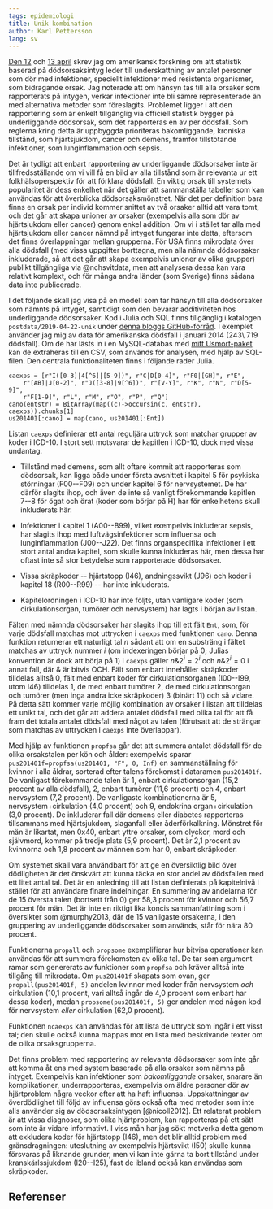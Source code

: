 ```yaml
---
tags: epidemiologi
title: Unik kombination
author: Karl Pettersson
lang: sv
---
```


[Den 12](2019-04-12-motstand.html) och [13
april](2019-04-13-intyg.html) skrev jag om amerikansk forskning om att
statistik baserad på dödsorsaksintyg leder till underskattning av
antalet personer som dör med infektioner, speciellt infektioner med
resistenta organismer, som bidragande orsak. Jag noterade att om
hänsyn tas till alla orsaker som rapporterats på intygen, verkar
infektioner inte bli sämre representerade än med alternativa metoder
som föreslagits. Problemet ligger i att den rapportering som är enkelt
tillgänglig via officiell statistik bygger på underliggande dödsorsak,
som det rapporteras en av per dödsfall. Som reglerna kring detta är
uppbyggda prioriteras bakomliggande, kroniska tillstånd, som
hjärtsjukdom, cancer och demens, framför tillstötande infektioner, som
lunginflammation och sepsis.

Det är tydligt att enbart rapportering av underliggande dödsorsaker
inte är tillfredsställande om vi vill få en bild av alla tillstånd som
är relevanta ur ett folkhälsoperspektiv för att förklara dödsfall. En
viktig orsak till systemets popularitet är dess enkelhet när det
gäller att sammanställa tabeller som kan användas för att överblicka
dödsorsaksmönstret. När det per definition bara finns en orsak per
individ kommer snittet av två orsaker alltid att vara tomt, och det
går att skapa unioner av orsaker (exempelvis alla som dör av
hjärtsjukdom eller cancer) genom enkel addition. Om vi i stället tar
alla med hjärtsjukdom eller cancer nämnd på intyget fungerar inte
detta, eftersom det finns överlappningar mellan grupperna. För USA
finns mikrodata över alla dödsfall (med vissa uppgifter borttagna,
men alla nämnda dödsorsaker inkluderade, så att det går att skapa
exempelvis unioner av olika grupper) publikt tillgängliga via
@nchsvitdata, men att analysera dessa kan vara relativt komplext, och
för många andra länder (som Sverige) finns sådana data inte
publicerade.

I det följande skall jag visa på en modell som tar hänsyn till alla
dödsorsaker som nämnts på intyget, samtidigt som den bevarar
additiviteten hos underliggande dödsorsaker. Kod i Julia och SQL finns
tillgänglig i katalogen `postdata/2019-04-22-unik` under [denna bloggs
GitHub-förråd](https://github.com/klpn/static-dust). I exemplet
använder jag mig av data för amerikanska dödsfall i januari 2014
(243\ 719 dödsfall). Om de har lästs in i en MySQL-databas med [mitt
Usmort-paket](https://github.com/klpn/Usmort.jl) kan de extraheras
till en CSV, som används för analysen, med hjälp av SQL-filen. Den
centrala funktionaliteten finns i följande rader Julia.

``` {.julia}
caexps = [r"I([0-3]|4[^6]|[5-9])", r"C|D[0-4]", r"F0|[GH]", r"E",
	r"[AB]|J[0-2]", r"J([3-8]|9[^6])", r"[V-Y]", r"K", r"N", r"D[5-9]",
	r"F[1-9]", r"L", r"M", r"O", r"P", r"Q"]
cano(entstr) = BitArray(map((c)->occursin(c, entstr), caexps)).chunks[1]
us201401[:cano] = map(cano, us201401[:Ent])
```

Listan `caexps` definierar ett antal reguljära uttryck som matchar
grupper av koder i ICD-10. I stort sett motsvarar de kapitlen
i ICD-10, dock med vissa undantag.

* Tillstånd med demens, som allt oftare kommit att rapporteras som 
dödsorsak, kan ligga både under första avsnittet i kapitel 5 för psykiska
störningar (F00--F09) och under kapitel 6 för nervsystemet. De har därför
slagits ihop, och även de inte så vanligt förekommande kapitlen 7--8
för ögat och örat (koder som börjar på H) har för enkelhetens skull
inkluderats här.

* Infektioner i kapitel 1 (A00--B99), vilket exempelvis inkluderar sepsis,
har slagits ihop med luftvägsinfektioner som influensa och lunginflammation
(J00--J22). Det finns organspecifika infektioner i ett stort antal andra
kapitel, som skulle kunna inkluderas här, men dessa har oftast inte så stor
betydelse som rapporterade dödsorsaker.

* Vissa skräpkoder -- hjärtstopp (I46), andningssvikt (J96) och koder
i kapitel 18 (R00--R99) -- har inte inkluderats.

* Kapitelordningen i ICD-10 har inte följts, utan vanligare koder (som
cirkulationsorgan, tumörer och nervsystem) har lagts i början av listan.

Fälten med nämnda dödsorsaker har slagits ihop till ett fält `Ent`,
som, för varje dödsfall matchas mot uttrycken i `caexps` med
funktionen `cano`. Denna funktion returnerar ett naturligt tal $n$
sådant att om en substräng i fältet matchas av uttryck nummer $i$ (om
indexeringen börjar på 0; Julias konvention är dock att börja på 1) i
`caexps` gäller $n\& 2^i=2^i$ och $n\& 2^i=0$ i annat fall, där $\&$
är bitvis OCH. Fält som enbart innehåller skräpkoder tilldelas alltså
0, fält med enbart koder för cirkulationsorganen (I00--I99, utom I46)
tilldelas 1, de med enbart tumörer 2, de med cirkulationsorgan och
tumörer (men inga andra icke skräpkoder) 3 (binärt 11) och så vidare.
På detta sätt kommer varje möjlig kombination av orsaker i listan att
tilldelas ett unikt tal, och det går att addera antalet dödsfall med
olika tal för att få fram det totala antalet dödsfall med något av
talen (förutsatt att de strängar som matchas av uttrycken i `caexps`
inte överlappar).

Med hjälp av funktionen `propfsa` går det att summera antalet dödsfall
för de olika orsakstalen per kön och ålder: exempelvis sparar
`pus201401f=propfsa(us201401, "F", 0, Inf)` en sammanställning för
kvinnor i alla åldrar, sorterad efter talens förekomst i dataramen
`pus201401f`. De vanligast förekommande talen är 1, enbart
cirkulationsorgan (15,2 procent av alla dödsfall), 2, enbart tumörer
(11,6 procent) och 4, enbart nervsystem (7,2 procent). De vanligaste
kombinationerna är 5, nervsystem+cirkulation (4,0 procent) och 9,
endokrina organ+cirkulation (3,0 procent). De inkluderar fall där
demens eller diabetes rapporteras tillsammans med hjärtsjukdom,
slaganfall eller åderförkalkning. Mönstret för män är likartat, men
0x40, enbart yttre orsaker, som olyckor, mord och självmord, kommer på
tredje plats (5,9 procent). Det är 2,1 procent av kvinnorna och 1,8
procent av männen som har 0, enbart skräpkoder.

Om systemet skall vara användbart för att ge en översiktlig bild över
dödligheten är det önskvärt att kunna täcka en stor andel av
dödsfallen med ett litet antal tal. Det är en anledning till att
listan definierats på kapitelnivå i stället för att användare finare
indelningar. En summering av andelarna för de 15 översta talen
(bortsett från 0) ger 58,3 procent för kvinnor och 56,7 procent för
män. Det är inte en riktigt lika koncis sammanfattning som i
översikter som @murphy2013, där de 15 vanligaste orsakerna, i den
gruppering av underliggande dödsorsaker som används, står för nära 80
procent.

Funktionerna `propall` och `propsome` exemplifierar hur bitvisa
operationer kan användas för att summera förekomsten av olika tal. De
tar som argument ramar som genererats av funktioner som `propfsa` och
kräver alltså inte tillgång till mikrodata. Om `pus201401f` skapats
som ovan, ger `propall(pus201401f, 5)` andelen kvinnor med koder från
nervsystem *och* cirkulation (10,1 procent, vari alltså ingår de 4,0
procent som enbart har dessa koder), medan `propsome(pus201401f, 5)`
ger andelen med någon kod för nervsystem *eller* cirkulation (62,0
procent).

Funktionen `ncaexps` kan användas för att lista de uttryck som ingår i
ett visst tal; den skulle också kunna mappas mot en lista med
beskrivande texter om de olika orsaksgrupperna.

Det finns problem med rapportering av relevanta dödsorsaker som inte
går att komma åt ens med system baserade på alla orsaker som nämns på
intyget. Exempelvis kan infektioner som *bakomliggande* orsaker,
snarare än komplikationer, underrapporteras, exempelvis om äldre
personer dör av hjärtproblem några veckor efter att ha haft influensa.
Uppskattningar av överdödlighet till följd av influensa görs också
ofta med metoder som inte alls använder sig av dödsorsaksintygen
[@nicoll2012]. Ett relaterat problem är att vissa diagnoser, som olika
hjärtproblem, kan rapporteras på ett sätt som inte är vidare
informativt. I viss mån har jag sökt motverka detta genom att
exkludera koder för hjärtstopp (I46), men det blir alltid problem med
gränsdragningen: uteslutning av exempelvis hjärtsvikt (I50) skulle
kunna försvaras på liknande grunder, men vi kan inte gärna ta bort
tillstånd under kranskärlssjukdom (I20--I25), fast de ibland också kan
användas som skräpkoder.
 
## Referenser
